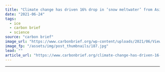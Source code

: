 ```yaml
---
title: "Climate change has driven 16% drop in ‘snow meltwater’ from Asia’s high mountains"
date: "2021-06-24"
tags: 
  - ice
  - carbon brief
  - science
source: "carbon brief"
image_url: "https://www.carbonbrief.org/wp-content/uploads/2021/06/View-of-Ama-Dablam-on-the-way-to-Everest-Base-Camp-Nepal_2DAF0AJ-107x71.jpg"
image_fp: "/assets/img/post_thumbnails/187.jpg"
lead: ""
article_url: "https://www.carbonbrief.org/climate-change-has-driven-16-drop-in-snow-meltwater-from-asias-high-mountains"
---
```


---

